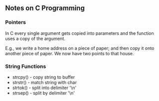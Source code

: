 
## Notes on C Programming

### Pointers

In C every single argument gets copied into parameters and the function uses a copy of the argument.

E.g., we write a home address on a piece of paper; and then copy it onto another piece of paper. We now have two points to that house.



### String Functions

- strcpy() - copy string to buffer
- strstr() - match string with char
- strtok() - split into delimiter '\n'
- strsep() - split by delimiter '\n'
